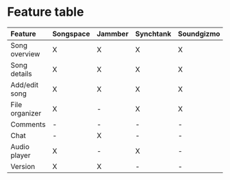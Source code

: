 # Feature table

| **Feature**    | **Songspace** | **Jammber** | **Synchtank** | **Soundgizmo** | **Auddly** |
| :------------- | ------------- | ----------- | ------------- | -------------- | ---------- |
| Song overview  | X             | X           | X             | X              | X          |
| Song details   | X             | X           | X             | X              | X          |
| Add/edit song  | X             | X           | X             | X              | X          |
| File organizer | X             | -           | X             | X              | X          |
| Comments       | -             | -           | -             | -              | X          |
| Chat           | -             | X           | -             | -              | -          |
| Audio player   | X             | -           | X             | -              | X          |
| Version        | X             | X           | -             | -              | X          |